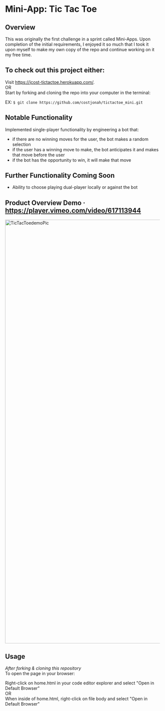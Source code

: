 # Mini-App: Tic Tac Toe

## Overview
This was originally the first challenge in a sprint called Mini-Apps. Upon completion of the initial requirements, I enjoyed it so much that I took it upon myself to make my own copy of the repo and continue working on it my free time.

## To check out this project either:

Visit https://jcost-tictactoe.herokuapp.com/. <br />
OR <br />
Start by forking and cloning the repo into your computer in the terminal:

EX: `$ git clone https://github.com/costjonah/tictactoe_mini.git`

## Notable Functionality
Implemented single-player functionality by engineering a bot that:
* if there are no winning moves for the user, the bot makes a random selection
* if the user has a winning move to make, the bot anticipates it and makes that move before the user
* if the bot has the opportunity to win, it will make that move

## Further Functionality Coming Soon
* Ability to choose playing dual-player locally or against the bot

## Product Overview Demo · https://player.vimeo.com/video/617113944
<img width="1376" alt="TicTacToedemoPic" src="https://user-images.githubusercontent.com/72520699/135132180-266d3e8a-986f-4fcb-aa63-ecb01dfbecf9.png">

## Usage
*After forking & cloning this repository* <br />
To open the page in your browser:

Right-click on home.html in your code editor explorer and select "Open in Default Browser" <br />
OR <br />
When inside of home.html, right-click on file body and select "Open in Default Browser"

